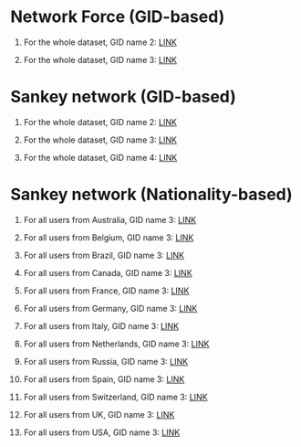 # Network Force (GID-based)

1. For the whole dataset, GID name 2: [LINK](https://jsfiddle.net/Gguerard/3kxwy9cd/)

2. For the whole dataset, GID name 3: [LINK](https://jsfiddle.net/Gguerard/b3nsjLmf/)

# Sankey network (GID-based)

1. For the whole dataset, GID name 2: [LINK](https://jsfiddle.net/Gguerard/d7e80q9v/)

2. For the whole dataset, GID name 3: [LINK](https://jsfiddle.net/Gguerard/nqw4hdea/)

3. For the whole dataset, GID name 4: [LINK](https://jsfiddle.net/Gguerard/x6qsuy70/)

# Sankey network (Nationality-based)

1. For all users from Australia, GID name 3: [LINK](https://jsfiddle.net/Gguerard/6stpqf2k/)

2. For all users from Belgium, GID name 3: [LINK](https://jsfiddle.net/Gguerard/10f2dx84/)

3. For all users from Brazil, GID name 3: [LINK](https://jsfiddle.net/Gguerard/qjmrz2w8/)

4. For all users from Canada, GID name 3: [LINK](https://jsfiddle.net/Gguerard/9g4wpc1k/)

5. For all users from France, GID name 3: [LINK](https://jsfiddle.net/Gguerard/ub08dv45/)

6. For all users from Germany, GID name 3: [LINK](https://jsfiddle.net/Gguerard/30g9nLkx/)

7. For all users from Italy, GID name 3: [LINK](https://jsfiddle.net/Gguerard/w17b3unr/)

8. For all users from Netherlands, GID name 3: [LINK](https://jsfiddle.net/Gguerard/2n4abLu7/)

9. For all users from Russia, GID name 3: [LINK](https://jsfiddle.net/Gguerard/zfw0e8cs/)

10. For all users from Spain, GID name 3: [LINK](https://jsfiddle.net/Gguerard/0op2evxr/)

11. For all users from Switzerland, GID name 3: [LINK](https://jsfiddle.net/Gguerard/14yrqLbu/)

12. For all users from UK, GID name 3: [LINK](https://jsfiddle.net/Gguerard/ohxt1a50/)

13. For all users from USA, GID name 3: [LINK](https://jsfiddle.net/Gguerard/61ofw3pk/)
